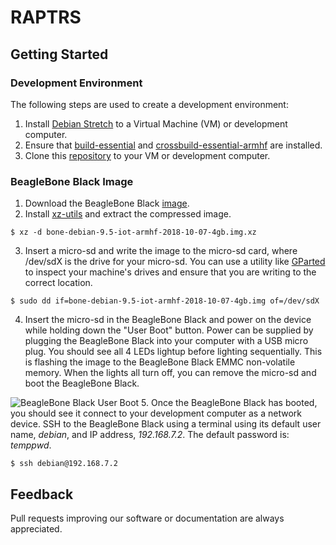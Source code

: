 # RAPTRS

## Getting Started

### Development Environment
The following steps are used to create a development environment:
1. Install [Debian Stretch](https://www.debian.org/) to a Virtual Machine (VM) or development computer.
2. Ensure that [build-essential](https://packages.debian.org/stretch/build-essential) and [crossbuild-essential-armhf](crossbuild-essential-armhf) are installed.
3. Clone this [repository](https://github.com/bolderflight/RAPTRS) to your VM or development computer.

### BeagleBone Black Image
1. Download the BeagleBone Black [image](https://debian.beagleboard.org/images/bone-debian-9.5-iot-armhf-2018-10-07-4gb.img.xz).
2. Install [xz-utils](https://packages.debian.org/stretch/xz-utils) and extract the compressed image.
```
$ xz -d bone-debian-9.5-iot-armhf-2018-10-07-4gb.img.xz
```
3. Insert a micro-sd and write the image to the micro-sd card, where /dev/sdX is the drive for your micro-sd. You can use a utility like [GParted](https://gparted.org/) to inspect your machine's drives and ensure that you are writing to the correct location.
```
$ sudo dd if=bone-debian-9.5-iot-armhf-2018-10-07-4gb.img of=/dev/sdX
```
4. Insert the micro-sd in the BeagleBone Black and power on the device while holding down the "User Boot" button. Power can be supplied by plugging the BeagleBone Black into your computer with a USB micro plug. You should see all 4 LEDs lightup before lighting sequentially. This is flashing the image to the BeagleBone Black EMMC non-volatile memory. When the lights all turn off, you can remove the micro-sd and boot the BeagleBone Black.

![BeagleBone Black User Boot](https://cdn-learn.adafruit.com/assets/assets/000/008/680/small240/beaglebone_BeagleBoneBlack.jpeg)
5. Once the BeagleBone Black has booted, you should see it connect to your development computer as a network device. SSH to the BeagleBone Black using a terminal using its default user name, _debian_, and IP address, _192.168.7.2_. The default password is: _temppwd_.
```
$ ssh debian@192.168.7.2
```

## Feedback
Pull requests improving our software or documentation are always appreciated.


